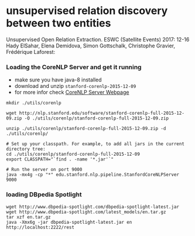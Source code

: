 # unsupervised relation discovery between two entities
Unsupervised Open Relation Extraction. ESWC (Satellite Events) 2017: 12-16
Hady ElSahar, Elena Demidova, Simon Gottschalk, Christophe Gravier, Frédérique Laforest:

### Loading the CoreNLP Server and get it running 

- make sure you have java-8 installed
- download and unzip `stanford-corenlp-2015-12-09`
- for more infor check [CoreNLP Server Webpage](http://stanfordnlp.github.io/CoreNLP/corenlp-server.html)
 
``` 
mkdir ./utils/corenlp

wget http://nlp.stanford.edu/software/stanford-corenlp-full-2015-12-09.zip -O ./utils/corenlp/stanford-corenlp-full-2015-12-09.zip

unzip ./utils/corenlp/stanford-corenlp-full-2015-12-09.zip -d ./utils/corenlp/

# Set up your classpath. For example, to add all jars in the current directory tree:
cd ./utils/corenlp/stanford-corenlp-full-2015-12-09
export CLASSPATH="`find . -name '*.jar'`"

# Run the server on port 9000
java -mx4g -cp "*" edu.stanford.nlp.pipeline.StanfordCoreNLPServer 9000
```


### loading DBpedia Spotlight

```
wget http://www.dbpedia-spotlight.com/dbpedia-spotlight-latest.jar
wget http://www.dbpedia-spotlight.com/latest_models/en.tar.gz
tar xzf en.tar.gz
java -Xmx6g -jar dbpedia-spotlight-latest.jar en http://localhost:2222/rest
```
